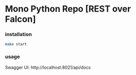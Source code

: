 # Mono Python Repo [REST over Falcon]

### installation
```bash
make start
```

### usage
Swagger UI:
http://localhost:8021/api/docs
